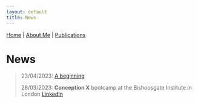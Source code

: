 ```yaml
---
layout: default
title: News
---
```


[Home](./) | [About Me](./about) | [Publications](./publications)

# News

> 23/04/2023: [A beginning](https://open.substack.com/pub/jacobhobbs1/p/square-one?r=22obpx&utm_campaign=post&utm_medium=email)
>
> 28/03/2023: **Conception X** bootcamp at the Bishopsgate Institute in London [LinkedIn](https://www.linkedin.com/feed/update/urn:li:activity:7051867676494696448/)
